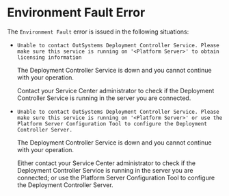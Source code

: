 # Environment Fault Error

The `Environment Fault` error is issued in the following situations:

* `Unable to contact OutSystems Deployment Controller Service. Please make sure this service is running on '<Platform Server>' to obtain licensing information`

  The Deployment Controller Service is down and you cannot continue with your operation.

  Contact your Service Center administrator to check if the Deployment Controller Service is running in the server you are connected.

* `Unable to contact OutSystems Deployment Controller Service. Please make sure this service is running on '<Platform Server>' or use the Platform Server Configuration Tool to configure the Deployment Controller Server.`

  The Deployment Controller Service is down and you cannot continue with your operation.

  Either contact your Service Center administrator to check if the Deployment Controller Service is running in the server you are connected; or use the Platform Server Configuration Tool to configure the Deployment Controller Server.

